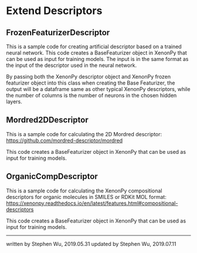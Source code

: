 # Extend Descriptors

## FrozenFeaturizerDescriptor

This is a sample code for creating artificial descriptor based on a trained neural network.
This code creates a BaseFeaturizer object in XenonPy that can be used as input for training models.
The input is in the same format as the input of the descriptor used in the neural network.

By passing both the XenonPy descriptor object and XenonPy frozen featurizer object into this class when creating the Base Featurizer, the output will be a dataframe same as other typical XenonPy descriptors, while the number of columns is the number of neurons in the chosen hidden layers.


## Mordred2DDescriptor

This is a sample code for calculating the 2D Mordred descriptor:
https://github.com/mordred-descriptor/mordred

This code creates a BaseFeaturizer object in XenonPy that can be used as input for training models.

## OrganicCompDescriptor

This is a sample code for calculating the XenonPy compositional descriptors for organic molecules in SMILES or RDKit MOL format:
https://xenonpy.readthedocs.io/en/latest/features.html#compositional-descriptors

This code creates a BaseFeaturizer object in XenonPy that can be used as input for training models.

-----------
written by Stephen Wu, 2019.05.31
updated by Stephen Wu, 2019.07.11
